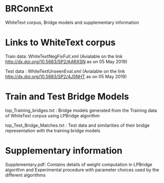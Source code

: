 # BRConnExt

WhiteText corpus, Bridge models and supplementary information
# Links to WhiteText corpus

Train data: WhiteTextNegFixFull.xml (Avialable on the link http://dx.doi.org/10.5683/SP2/AARXSN as on 05 May 2019)

Test data : WhiteTextUnseenEval.xml (Avialable on the link http://dx.doi.org/10.5683/SP2/4J5NHT as on 05 May 2019)
# Train and Test Bridge Models

top_Training_bridges.txt : Bridge models generated from the Training data of WhiteText corpus using LPBridge algorithm

top_Test_Bridge_Matches.txt : Test data and similarities of their bridge representation with the training bridge models
# Supplementary information

Supplementary.pdf: Contains details of weight computation in LPBridge algorithm and Experimental procedure with parameter
choices used by the different algorithms
